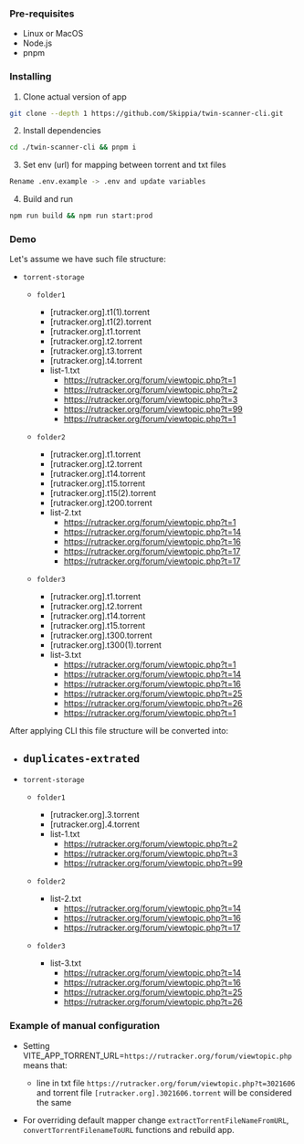 ### Pre-requisites

- Linux or MacOS
- Node.js
- pnpm

### Installing

1. Clone actual version of app
```sh
git clone --depth 1 https://github.com/Skippia/twin-scanner-cli.git
```
2. Install dependencies
```sh
cd ./twin-scanner-cli && pnpm i
```
3. Set env (url) for mapping between torrent and txt files
```sh
Rename .env.example -> .env and update variables
```
4. Build and run
```sh
npm run build && npm run start:prod
```

### Demo

Let's assume we have such file structure:
- `torrent-storage`
  - `folder1`
    - [rutracker.org].t1(1).torrent
    - [rutracker.org].t1(2).torrent
    - [rutracker.org].t1.torrent
    - [rutracker.org].t2.torrent
    - [rutracker.org].t3.torrent
    - [rutracker.org].t4.torrent
    - list-1.txt
      - https://rutracker.org/forum/viewtopic.php?t=1
      - https://rutracker.org/forum/viewtopic.php?t=2
      - https://rutracker.org/forum/viewtopic.php?t=3
      - https://rutracker.org/forum/viewtopic.php?t=99
      - https://rutracker.org/forum/viewtopic.php?t=1
  - `folder2`
    - [rutracker.org].t1.torrent
    - [rutracker.org].t2.torrent
    - [rutracker.org].t14.torrent
    - [rutracker.org].t15.torrent
    - [rutracker.org].t15(2).torrent
    - [rutracker.org].t200.torrent
    - list-2.txt
      - https://rutracker.org/forum/viewtopic.php?t=1
      - https://rutracker.org/forum/viewtopic.php?t=14
      - https://rutracker.org/forum/viewtopic.php?t=16
      - https://rutracker.org/forum/viewtopic.php?t=17
      - https://rutracker.org/forum/viewtopic.php?t=17

  - `folder3`
    - [rutracker.org].t1.torrent
    - [rutracker.org].t2.torrent
    - [rutracker.org].t14.torrent
    - [rutracker.org].t15.torrent
    - [rutracker.org].t300.torrent
    - [rutracker.org].t300(1).torrent
    - list-3.txt
      - https://rutracker.org/forum/viewtopic.php?t=1
      - https://rutracker.org/forum/viewtopic.php?t=14
      - https://rutracker.org/forum/viewtopic.php?t=16
      - https://rutracker.org/forum/viewtopic.php?t=25
      - https://rutracker.org/forum/viewtopic.php?t=26
      - https://rutracker.org/forum/viewtopic.php?t=1

After applying CLI this file structure will be converted into:
- `duplicates-extrated`
  -
- `torrent-storage`
  - `folder1`
    - [rutracker.org].3.torrent
    - [rutracker.org].4.torrent
    - list-1.txt
      - https://rutracker.org/forum/viewtopic.php?t=2
      - https://rutracker.org/forum/viewtopic.php?t=3
      - https://rutracker.org/forum/viewtopic.php?t=99
  - `folder2`
    - list-2.txt
      - https://rutracker.org/forum/viewtopic.php?t=14
      - https://rutracker.org/forum/viewtopic.php?t=16
      - https://rutracker.org/forum/viewtopic.php?t=17

  - `folder3`
    - list-3.txt
      - https://rutracker.org/forum/viewtopic.php?t=14
      - https://rutracker.org/forum/viewtopic.php?t=16
      - https://rutracker.org/forum/viewtopic.php?t=25
      - https://rutracker.org/forum/viewtopic.php?t=26

### Example of manual configuration

- Setting VITE_APP_TORRENT_URL=`https://rutracker.org/forum/viewtopic.php` means that:
  - line in txt file `https://rutracker.org/forum/viewtopic.php?t=3021606` and
 torrent file `[rutracker.org].3021606.torrent` will be considered the same

- For overriding default mapper change `extractTorrentFileNameFromURL`, `convertTorrentFilenameToURL` functions and rebuild app.

